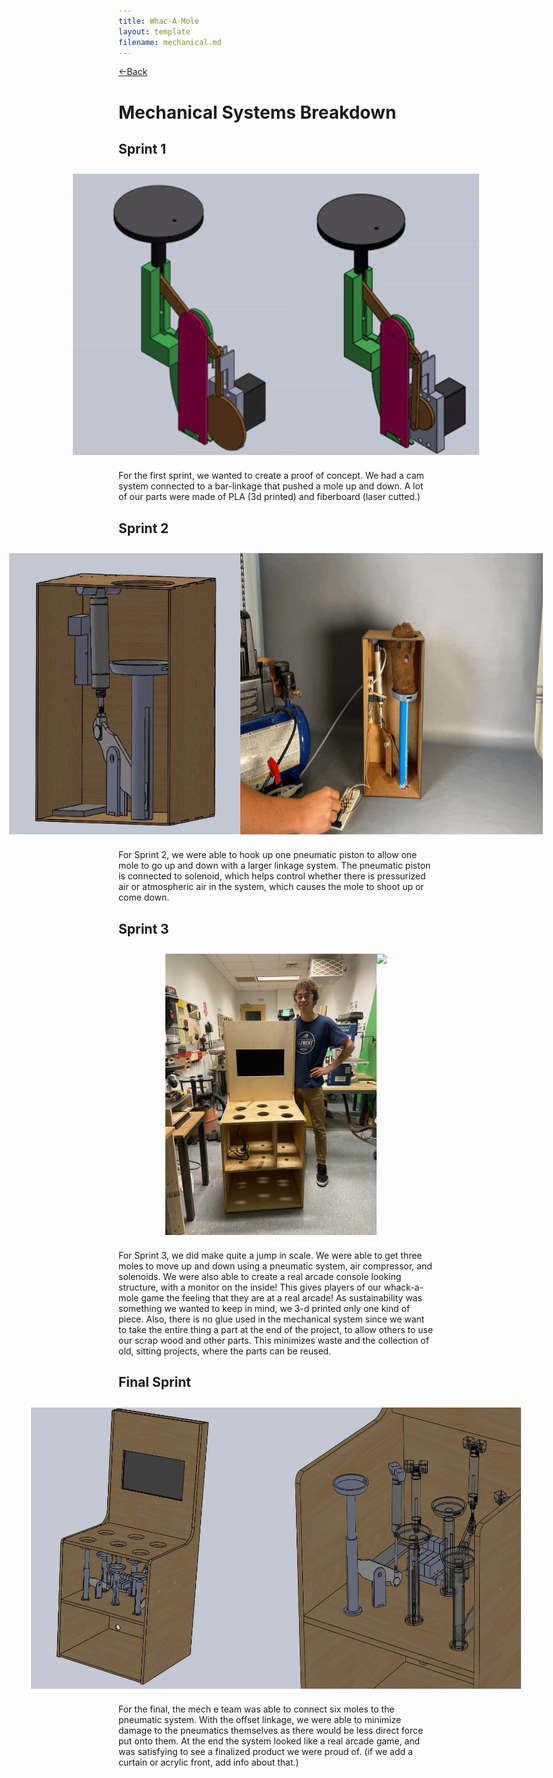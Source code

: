 ```yaml
---
title: Whac-A-Mole
layout: template
filename: mechanical.md
--- 
```

[<-Back](./index.md) 

# Mechanical Systems Breakdown

## Sprint 1

<div style="display:flex;flex-direction:row;justify-content:center;padding:10px;max-width:600px">
<img src="website-images/mechanical/sprint_1-1.gif" width =auto height = "450px" padding = "5px">
<img src="website-images/mechanical/sprint_1-2.gif" width =auto height = "450px" padding = "5px">
</div>

For the first sprint, we wanted to create a proof of concept. We had a cam system connected to a bar-linkage that pushed a mole up and down. A lot of our parts were made of PLA (3d printed) and fiberboard (laser cutted.) 

## Sprint 2

<div style="display:flex;flex-direction:row;justify-content:center;padding:10px;max-width:600px">
<img src="website-images/mechanical/sprint_2-1.gif" width =auto height = "450px" padding = "5px">
<img src="website-images/mechanical/sprint_2-2.gif" width =auto height = "450px" padding = "5px">
</div>

For Sprint 2, we were able to hook up one pneumatic piston to allow one mole to go up and down with a larger linkage system. The pneumatic piston is connected to solenoid, which helps control whether there is pressurized air or atmospheric air in the system, which causes the mole to shoot up or come down. 

## Sprint 3

<div style="display:flex;flex-direction:row;justify-content:center;padding:10px;max-width:600px">
<img src="website-images/mechanical/sprint_3-1.JPG" width =auto height = "450px" padding = "5px">
<img src="website-images/mechanical/sprint_3-2.gif" width =auto height = "450px" padding = "5px">
</div>

For Sprint 3, we did make quite a jump in scale. We were able to get three moles to move up and down using a pneumatic system, air compressor, and solenoids. We were also able to create a real arcade console looking structure, with a monitor on the inside! This gives players of our whack-a-mole game the feeling that they are at a real arcade! As sustainability was something we wanted to keep in mind, we 3-d printed only one kind of piece. Also, there is no glue used in the mechanical system since we want to take the entire thing a part at the end of the project, to allow others to use our scrap wood and other parts. This minimizes waste and the collection of old, sitting projects, where the parts can be reused. 

## Final Sprint

<div style="display:flex;flex-direction:row;justify-content:center;padding:10px;max-width:600px">
<img src="website-images/mechanical/final-1.jpg" width =auto height = "450px" padding = "5px">
<img src="website-images/mechanical/final-2.jpg" width =auto height = "450px" padding = "5px">
</div>

For the final, the mech e team was able to connect six moles to the pneumatic system. With the offset linkage, we were able to minimize damage to the pneumatics themselves as there would be less direct force put onto them. At the end the system looked like a real arcade game, and was satisfying to see a finalized product we were proud of. (if we add a curtain or acrylic front, add info about that.)
